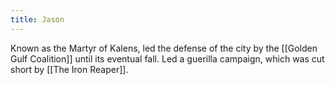 ```yaml
---
title: Jason
---
```

Known as the Martyr of Kalens, led the defense of the city by the [[Golden Gulf Coalition]] until its eventual fall. Led a guerilla campaign, which was cut short by [[The Iron Reaper]].
